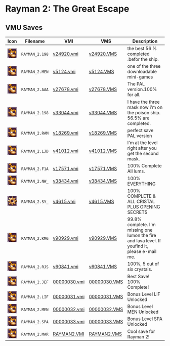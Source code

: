 # Rayman 2: The Great Escape

## VMU Saves

| Icon | Filename | VMI | VMS | Description |
|------|----------|-----|-----|-------------|
| ![Rayman 2: The Great Escape](../icons/RAYMAN_2.198.GIF) | `RAYMAN_2.198` | [v24920.vmi](v24920.vmi) | [v24920.VMS](v24920.VMS) | the best 56 % completed .befor the ship.  |
| ![Rayman 2: The Great Escape](../icons/RAYMAN_2.MEN.GIF) | `RAYMAN_2.MEN` | [v5124.vmi](v5124.vmi) | [v5124.VMS](v5124.VMS) | one of the three downloadable  mini-games  |
| ![Rayman 2: The Great Escape](../icons/RAYMAN_2.AAA.GIF) | `RAYMAN_2.AAA` | [v27678.vmi](v27678.vmi) | [v27678.VMS](v27678.VMS) | The PAL version.100% for all.  |
| ![Rayman 2: The Great Escape](../icons/RAYMAN_2.198.GIF) | `RAYMAN_2.198` | [v33044.vmi](v33044.vmi) | [v33044.VMS](v33044.VMS) | I have the three mask now i'm on the poison ship. 56.5% are completed.  |
| ![Rayman 2: The Great Escape](../icons/RAYMAN_2.RAM.GIF) | `RAYMAN_2.RAM` | [v18269.vmi](v18269.vmi) | [v18269.VMS](v18269.VMS) | perfect save PAL version  |
| ![Rayman 2: The Great Escape](../icons/RAYMAN_2.LJD.GIF) | `RAYMAN_2.LJD` | [v41012.vmi](v41012.vmi) | [v41012.VMS](v41012.VMS) | I'm at the level right after you get the second mask.  |
| ![Rayman 2: The Great Escape](../icons/RAYMAN_2.F1A.GIF) | `RAYMAN_2.F1A` | [v17571.vmi](v17571.vmi) | [v17571.VMS](v17571.VMS) | 100% Complete All lums.  |
| ![Rayman 2: The Great Escape](../icons/RAYMAN_2.NW_.GIF) | `RAYMAN_2.NW_` | [v38434.vmi](v38434.vmi) | [v38434.VMS](v38434.VMS) | 100% EVERYTHING  |
| ![Rayman 2: The Great Escape](../icons/RAYMAN_2.SY_.GIF) | `RAYMAN_2.SY_` | [v4615.vmi](v4615.vmi) | [v4615.VMS](v4615.VMS) | 100% COMPLETE & ALL CRISTAL PLUS OPENING SECRETS  |
| ![Rayman 2: The Great Escape](../icons/RAYMAN_2.KMG.GIF) | `RAYMAN_2.KMG` | [v90929.vmi](v90929.vmi) | [v90929.VMS](v90929.VMS) | 99.8% complete.  I'm missing one lumon the fire and lava level.  If youfind it, please e-mail me.  |
| ![Rayman 2: The Great Escape](../icons/RAYMAN_2.RJS.GIF) | `RAYMAN_2.RJS` | [v60841.vmi](v60841.vmi) | [v60841.VMS](v60841.VMS) | 100%, 5 out of six crystals.  |
| ![Rayman 2: The Great Escape](../icons/RAYMAN_2.JEF.GIF) | `RAYMAN_2.JEF` | [00000030.vmi](00000030.vmi) | [00000030.VMS](00000030.VMS) | Best Save! 100% Complete! |
| ![Rayman 2: The Great Escape](../icons/RAYMAN_2.LIF.GIF) | `RAYMAN_2.LIF` | [00000031.vmi](00000031.vmi) | [00000031.VMS](00000031.VMS) | Bonus Level LIF Unlocked |
| ![Rayman 2: The Great Escape](../icons/RAYMAN_2.MEN.GIF) | `RAYMAN_2.MEN` | [00000032.vmi](00000032.vmi) | [00000032.VMS](00000032.VMS) | Bonus Level MEN Unlocked |
| ![Rayman 2: The Great Escape](../icons/RAYMAN_2.SPA.GIF) | `RAYMAN_2.SPA` | [00000033.vmi](00000033.vmi) | [00000033.VMS](00000033.VMS) | Bonus Level SPA Unlocked |
| ![Rayman 2: The Great Escape](../icons/RAYMAN_2.MAR.GIF) | `RAYMAN_2.MAR` | [RAYMAN2.VMI](RAYMAN2.VMI) | [RAYMAN2.VMS](RAYMAN2.VMS) | Cool save for Rayman 2! |
